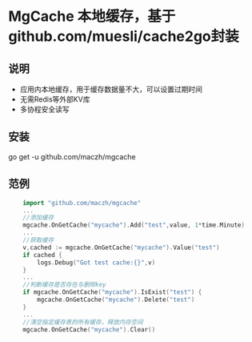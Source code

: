 # MgCache 本地缓存，基于github.com/muesli/cache2go封装

## 说明
+ 应用内本地缓存，用于缓存数据量不大，可以设置过期时间
+ 无需Redis等外部KV库
+ 多协程安全读写

## 安装

go get -u github.com/maczh/mgcache

## 范例
```go
    import "github.com/maczh/mgcache"
    ...
    //添加缓存
    mgcache.OnGetCache("mycache").Add("test",value, 1*time.Minute)
    ...
    //获取缓存
    v,cached := mgcache.OnGetCache("mycache").Value("test")
    if cached {
        logs.Debug("Got test cache:{}",v)
    }
    ...
    //判断缓存是否存在与删除key
    if mgcache.OnGetCache("mycache").IsExist("test") {
        mgcache.OnGetCache("mycache").Delete("test")
    }
    ...
    //清空指定缓存表的所有缓存，释放内存空间
    mgcache.OnGetCache("mycache").Clear()

```
